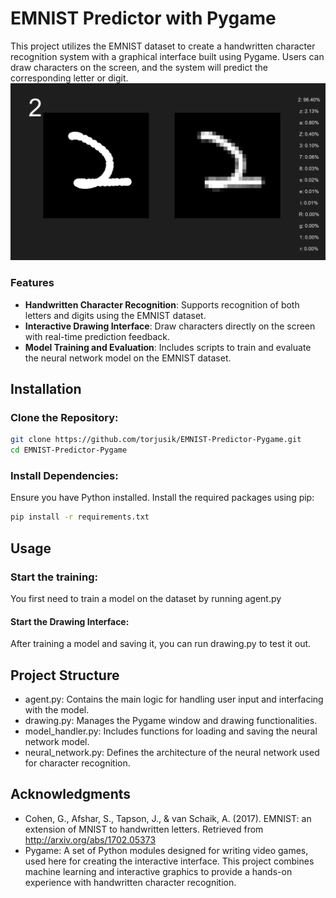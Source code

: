 # EMNIST Predictor with Pygame
This project utilizes the EMNIST dataset to create a handwritten character recognition system with a graphical interface built using Pygame. Users can draw characters on the screen, and the system will predict the corresponding letter or digit.
![Pygame Predictor](https://github.com/torjusik/EMNIST-Predictor-Pygame/blob/main/screenshot.png)
### Features
- **Handwritten Character Recognition**: Supports recognition of both letters and digits using the EMNIST dataset.
- **Interactive Drawing Interface**: Draw characters directly on the screen with real-time prediction feedback.
- **Model Training and Evaluation**: Includes scripts to train and evaluate the neural network model on the EMNIST dataset.

## Installation

### Clone the Repository:

```bash
git clone https://github.com/torjusik/EMNIST-Predictor-Pygame.git
cd EMNIST-Predictor-Pygame
```
### Install Dependencies:
Ensure you have Python installed. Install the required packages using pip:

```bash
pip install -r requirements.txt

```
## Usage
### Start the training:
You first need to train a model on the dataset by running agent.py
#### Start the Drawing Interface:
After training a model and saving it, you can run drawing.py to test it out.

## Project Structure
- agent.py: Contains the main logic for handling user input and interfacing with the model.
- drawing.py: Manages the Pygame window and drawing functionalities.
- model_handler.py: Includes functions for loading and saving the neural network model.
- neural_network.py: Defines the architecture of the neural network used for character recognition.

## Acknowledgments
- Cohen, G., Afshar, S., Tapson, J., & van Schaik, A. (2017). EMNIST: an extension of MNIST to handwritten letters. Retrieved from http://arxiv.org/abs/1702.05373
- Pygame: A set of Python modules designed for writing video games, used here for creating the interactive interface.
This project combines machine learning and interactive graphics to provide a hands-on experience with handwritten character recognition.
